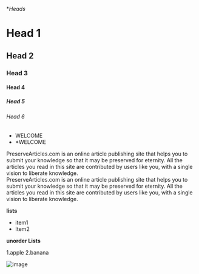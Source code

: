 **Heads*
# Head 1
## Head 2
### Head 3
#### Head 4
##### Head 5
###### Head 6
- WELCOME
- *WELCOME

PreserveArticles.com is an online article publishing site that helps you to submit your knowledge so that it may be preserved for eternity. All the articles you read in this site are contributed by users like you, with a single vision to liberate knowledge.<br>
PreserveArticles.com is an online article publishing site that helps you to submit your knowledge so that it may be preserved for eternity. All the articles you read in this site are contributed by users like you, with a single vision to liberate knowledge.

**lists**

* item1
* Item2

**unorder Lists**

1.apple
2.banana

![image](https://i.pinimg.com/736x/50/df/34/50df34b9e93f30269853b96b09c37e3b.jpg)
